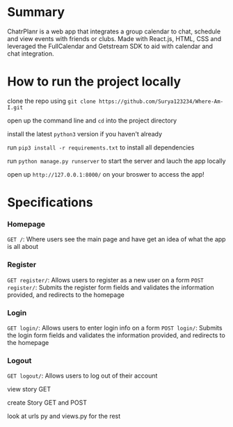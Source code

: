 
# Summary
ChatrPlanr is a web app that integrates a group calendar to chat, schedule and view events with friends or clubs.
Made with React.js, HTML, CSS and leveraged the FullCalendar and Getstream SDK to aid with calendar and chat integration.

# How to run the project locally
clone the repo using `git clone https://github.com/Surya123234/Where-Am-I.git` 

open up the command line and `cd` into the project directory

install the latest `python3` version if you haven't already

run `pip3 install -r requirements.txt` to install all dependencies

run `python manage.py runserver` to start the server and lauch the app locally

open up `http://127.0.0.1:8000/` on your broswer to access the app!

# Specifications

### Homepage
`GET /`: Where users see the main page and have get an idea of what the app is all about

### Register
`GET register/`: Allows users to register as a new user on a form
`POST register/`: Submits the register form fields and validates the information provided, and redirects to the homepage

### Login
`GET login/`: Allows users to enter login info on a form
`POST login/`: Submits the login form fields and validates the information provided, and redirects to the homepage

### Logout
`GET logout/`: Allows users to log out of their account


view story GET

create Story GET and POST

look at urls py and views.py for the rest







